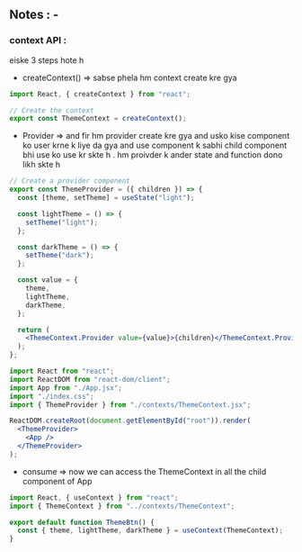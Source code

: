 ## Notes : -

### context API :

eiske 3 steps hote h

- createContext() => sabse phela hm context create kre gya

```jsx
import React, { createContext } from "react";

// Create the context
export const ThemeContext = createContext();
```

- Provider => and fir hm provider create kre gya and usko kise component ko user krne k liye da gya and use component k sabhi child component bhi use ko use kr skte h .
  hm proivder k ander state and function dono likh skte h

```jsx
// Create a provider component
export const ThemeProvider = ({ children }) => {
  const [theme, setTheme] = useState("light");

  const lightTheme = () => {
    setTheme("light");
  };

  const darkTheme = () => {
    setTheme("dark");
  };

  const value = {
    theme,
    lightTheme,
    darkTheme,
  };

  return (
    <ThemeContext.Provider value={value}>{children}</ThemeContext.Provider>
  );
};
```

```jsx
import React from "react";
import ReactDOM from "react-dom/client";
import App from "./App.jsx";
import "./index.css";
import { ThemeProvider } from "./contexts/ThemeContext.jsx";

ReactDOM.createRoot(document.getElementById("root")).render(
  <ThemeProvider>
    <App />
  </ThemeProvider>
);
```

- consume => now we can access the ThemeContext in all the child component of App

```jsx
import React, { useContext } from "react";
import { ThemeContext } from "../contexts/ThemeContext";

export default function ThemeBtn() {
  const { theme, lightTheme, darkTheme } = useContext(ThemeContext);
}
```
